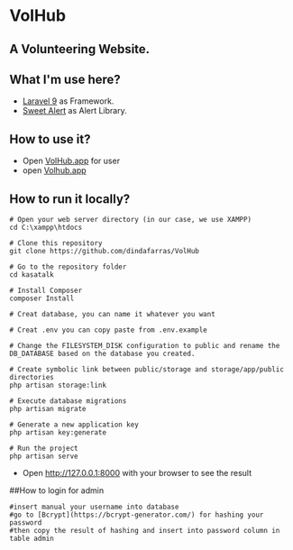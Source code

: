 # VolHub

A Volunteering Website.
---

## What I'm use here?

- [Laravel 9](https://laravel.com/docs/9.x/releases) as Framework.
- [Sweet Alert](https://realrashid.github.io/sweet-alert/) as Alert Library.

## How to use it?

- Open [VolHub.app](https://volhub.site/) for user
- open [Volhub.app](https://volhub.site/admin)

## How to run it locally?
```
# Open your web server directory (in our case, we use XAMPP)
cd C:\xampp\htdocs

# Clone this repository 
git clone https://github.com/dindafarras/VolHub

# Go to the repository folder
cd kasatalk

# Install Composer
composer Install

# Creat database, you can name it whatever you want

# Creat .env you can copy paste from .env.example

# Change the FILESYSTEM_DISK configuration to public and rename the DB_DATABASE based on the database you created.

# Create symbolic link between public/storage and storage/app/public directories
php artisan storage:link

# Execute database migrations
php artisan migrate

# Generate a new application key
php artisan key:generate

# Run the project
php artisan serve
```

* Open http://127.0.0.1:8000 with your browser to see the result

##How to login for admin
```
#insert manual your username into database
#go to [Bcrypt](https://bcrypt-generator.com/) for hashing your password
#then copy the result of hashing and insert into password column in table admin
